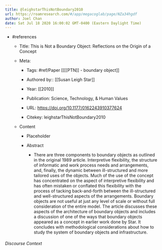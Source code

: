 ```yaml
---
title: @leighstarThisNotBoundary2010
url: https://roamresearch.com/#/app/megacoglab/page/NZa34hgdf
author: Joel Chan
date: Sat Jul 18 2020 16:00:02 GMT-0400 (Eastern Daylight Time)
---
```


- #references

    - Title: This is Not a Boundary Object: Reflections on the Origin of a Concept

    - Meta:

        - Tags: #ref/Paper [[[[PTN]] - boundary object]]

        - Authored by::  [[Susan Leigh Star]]

        - Year: [[2010]]

        - Publication: Science, Technology, \& Human Values

        - URL: https://doi.org/10.1177/0162243910377624

        - Citekey: leighstarThisNotBoundary2010

    - Content

        - Placeholder

        - Abstract

            - There are three components to boundary objects as outlined in the original 1989 article. Interpretive flexibility, the structure of informatic and work process needs and arrangements, and, finally, the dynamic between ill-structured and more tailored uses of the objects. Much of the use of the concept has concentrated on the aspect of interpretive flexibility and has often mistaken or conflated this flexibility with the process of tacking back-and-forth between the ill-structured and well-structured aspects of the arrangements. Boundary objects are not useful at just any level of scale or without full consideration of the entire model. The article discusses these aspects of the architecture of boundary objects and includes a discussion of one of the ways that boundary objects appeared as a concept in earlier work done by Star. It concludes with methodological considerations about how to study the system of boundary objects and infrastructure.

###### Discourse Context


